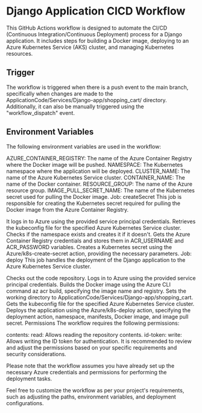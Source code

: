 
# Django Application CICD Workflow
This GitHub Actions workflow is designed to automate the CI/CD (Continuous Integration/Continuous Deployment) process for a Django application. It includes steps for building a Docker image, deploying to an Azure Kubernetes Service (AKS) cluster, and managing Kubernetes resources.

## Trigger
The workflow is triggered when there is a push event to the main branch, specifically when changes are made to the ApplicationCode/Services/Django-app/shopping_cart/ directory. Additionally, it can also be manually triggered using the "workflow_dispatch" event.

## Environment Variables
The following environment variables are used in the workflow:

AZURE_CONTAINER_REGISTRY: The name of the Azure Container Registry where the Docker image will be pushed.
NAMESPACE: The Kubernetes namespace where the application will be deployed.
CLUSTER_NAME: The name of the Azure Kubernetes Service cluster.
CONTAINER_NAME: The name of the Docker container.
RESOURCE_GROUP: The name of the Azure resource group.
IMAGE_PULL_SECRET_NAME: The name of the Kubernetes secret used for pulling the Docker image.
Job: createSecret
This job is responsible for creating the Kubernetes secret required for pulling the Docker image from the Azure Container Registry.

It logs in to Azure using the provided service principal credentials.
Retrieves the kubeconfig file for the specified Azure Kubernetes Service cluster.
Checks if the namespace exists and creates it if it doesn't.
Gets the Azure Container Registry credentials and stores them in ACR_USERNAME and ACR_PASSWORD variables.
Creates a Kubernetes secret using the Azure/k8s-create-secret action, providing the necessary parameters.
Job: deploy
This job handles the deployment of the Django application to the Azure Kubernetes Service cluster.

Checks out the code repository.
Logs in to Azure using the provided service principal credentials.
Builds the Docker image using the Azure CLI command az acr build, specifying the image name and registry.
Sets the working directory to ApplicationCode/Services/Django-app/shopping_cart.
Gets the kubeconfig file for the specified Azure Kubernetes Service cluster.
Deploys the application using the Azure/k8s-deploy action, specifying the deployment action, namespace, manifests, Docker image, and image pull secret.
Permissions
The workflow requires the following permissions:

contents: read: Allows reading the repository contents.
id-token: write: Allows writing the ID token for authentication.
It is recommended to review and adjust the permissions based on your specific requirements and security considerations.

Please note that the workflow assumes you have already set up the necessary Azure credentials and permissions for performing the deployment tasks.

Feel free to customize the workflow as per your project's requirements, such as adjusting the paths, environment variables, and deployment configurations.
